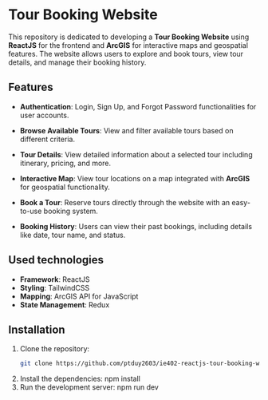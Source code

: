 # Tour Booking Website

This repository is dedicated to developing a **Tour Booking Website** using **ReactJS** for the frontend and **ArcGIS** for interactive maps and geospatial features. The website allows users to explore and book tours, view tour details, and manage their booking history.

## Features

- **Authentication**: Login, Sign Up, and Forgot Password functionalities for user accounts.
  
- **Browse Available Tours**: View and filter available tours based on different criteria.
  
- **Tour Details**: View detailed information about a selected tour including itinerary, pricing, and more.
  
- **Interactive Map**: View tour locations on a map integrated with **ArcGIS** for geospatial functionality.
  
- **Book a Tour**: Reserve tours directly through the website with an easy-to-use booking system.
  
- **Booking History**: Users can view their past bookings, including details like date, tour name, and status.

## Used technologies
- **Framework**: ReactJS
- **Styling**: TailwindCSS
- **Mapping**: ArcGIS API for JavaScript
- **State Management**: Redux

## Installation

1. Clone the repository:
   ```bash
   git clone https://github.com/ptduy2603/ie402-reactjs-tour-booking-website.git
2. Install the dependencies: npm install
3. Run the development server: npm run dev 
